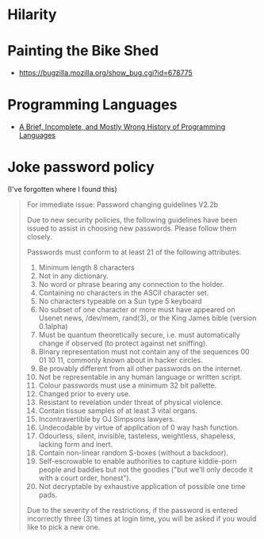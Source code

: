 # Hilarity


# Painting the Bike Shed

- <https://bugzilla.mozilla.org/show_bug.cgi?id=678775>


# Programming Languages

- [A Brief, Incomplete, and Mostly Wrong History of Programming Languages](http://james-iry.blogspot.com/2009/05/brief-incomplete-and-mostly-wrong.html)


# Joke password policy

(I've forgotten where I found this)

> For immediate issue: Password changing guidelines V2.2b
> 
> Due to new security policies, the following guidelines have been issued to assist in choosing new passwords. Please follow them closely.
> 
> Passwords must conform to at least 21 of the following attributes.
> 
> 1. Minimum length 8 characters
> 2. Not in any dictionary.
> 3. No word or phrase bearing any connection to the holder.
> 4. Containing no characters in the ASCII character set.
> 5. No characters typeable on a Sun type 5 keyboard
> 6. No subset of one character or more must have appeared on Usenet news, /dev/mem, rand(3), or the King James bible (version 0.1alpha)
> 7. Must be quantum theoretically secure, i.e. must automatically change if observed (to protect against net sniffing).
> 8. Binary representation must not contain any of the sequences 00 01 10 11, commonly known about in hacker circles.
> 9. Be provably different from all other passwords on the internet.
> 10. Not be representable in any human language or written script.
> 11. Colour passwords must use a minimum 32 bit pallette.
> 12. Changed prior to every use.
> 13. Resistant to revelation under threat of physical violence.
> 14. Contain tissue samples of at least 3 vital organs.
> 15. Incontravertible by OJ Simpsons lawyers.
> 16. Undecodable by virtue of application of 0 way hash function.
> 17. Odourless, silent, invisible, tasteless, weightless, shapeless, lacking form and inert.
> 18. Contain non-linear random S-boxes (without a backdoor).
> 19. Self-escrowable to enable authorities to capture kiddie-porn people and baddies but not the goodies ("but we'll only decode it with a court order, honest").
> 20. Not decryptable by exhaustive application of possible one time pads.
> 
> Due to the severity of the restrictions, if the password is entered incorrectly three (3) times at login time, you will be asked if you would like to pick a new one.